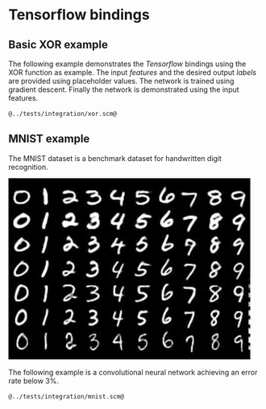 # Tensorflow bindings
## Basic XOR example

The following example demonstrates the *Tensorflow* bindings using the XOR function as example.
The input *features* and the desired output *labels* are provided using placeholder values.
The network is trained using gradient descent.
Finally the network is demonstrated using the input features.

```Scheme
@../tests/integration/xor.scm@
```

## MNIST example

The MNIST dataset is a benchmark dataset for handwritten digit recognition.

![mnist.jpg](mnist.jpg "MNIST data set")

The following example is a convolutional neural network achieving an error rate below 3%.

```Scheme
@../tests/integration/mnist.scm@
```
